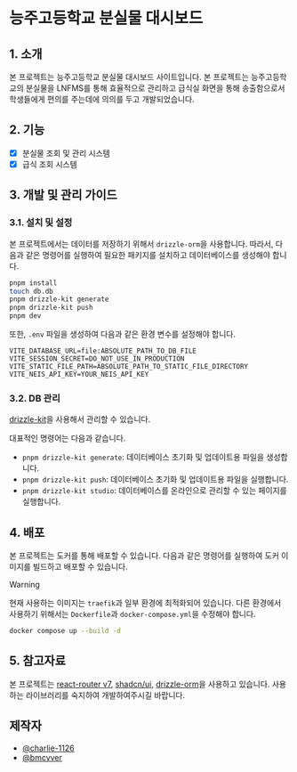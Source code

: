 # 능주고등학교 분실물 대시보드

## 1. 소개

본 프로젝트는 능주고등학교 분실물 대시보드 사이트입니다. 본 프로젝트는 능주고등학교의 분실물을 LNFMS를 통해 효율적으로 관리하고 급식실 화면을 통해 송출함으로서 학생들에게 편의를 주는데에 의의를 두고 개발되었습니다.

## 2. 기능

- [x] 분실물 조회 및 관리 시스템
- [x] 급식 조회 시스템

## 3. 개발 및 관리 가이드

### 3.1. 설치 및 설정

본 프로젝트에서는 데이터를 저장하기 위해서 `drizzle-orm`을 사용합니다. 따라서, 다음과 같은 명령어를 실행하여 필요한 패키지를 설치하고 데이터베이스를 생성해야 합니다.

```bash
pnpm install
touch db.db
pnpm drizzle-kit generate
pnpm drizzle-kit push
pnpm dev
```

또한, `.env` 파일을 생성하여 다음과 같은 환경 변수를 설정해야 합니다.

```env
VITE_DATABASE_URL=file:ABSOLUTE_PATH_TO_DB_FILE
VITE_SESSION_SECRET=DO_NOT_USE_IN_PRODUCTION
VITE_STATIC_FILE_PATH=ABSOLUTE_PATH_TO_STATIC_FILE_DIRECTORY
VITE_NEIS_API_KEY=YOUR_NEIS_API_KEY
```

### 3.2. DB 관리

[drizzle-kit](https://kit.drizzle.team/)을 사용해서 관리할 수 있습니다.

대표적인 명령어는 다음과 같습니다.

- `pnpm drizzle-kit generate`: 데이터베이스 초기화 및 업데이트용 파일을 생성합니다.
- `pnpm drizzle-kit push`: 데이터베이스 초기화 및 업데이트용 파일을 실행합니다.
- `pnpm drizzle-kit studio`: 데이터베이스를 온라인으로 관리할 수 있는 페이지를 실행합니다.

## 4. 배포

본 프로젝트는 도커를 통해 배포할 수 있습니다. 다음과 같은 명령어를 실행하여 도커 이미지를 빌드하고 배포할 수 있습니다.

> [!WARNING]
> 현재 사용하는 이미지는 `traefik`과 일부 환경에 최적화되어 있습니다.
> 다른 환경에서 사용하기 위해서는 `Dockerfile`과 `docker-compose.yml`을 수정해야 합니다.

```bash
docker compose up --build -d
```

## 5. 참고자료

본 프로젝트는 [react-router v7](https://reactrouter.com/), [shadcn/ui](https://ui.shadcn.com/), [drizzle-orm](https://orm.drizzle.team)을 사용하고 있습니다. 사용하는 라이브러리를 숙지하여 개발하여주시길 바랍니다.

## 제작자

- [@charlie-1126](https://github.com/charlie-1126)
- [@bmcyver](https://github.com/bmcyver)

